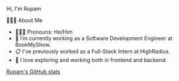 <p style='text-align: justify;'>Hi, I'm Rupam</p>

👩🏻‍💻 About Me
- 👩🏻‍💻 Pronouns: He/Him
- 💼 I’m currently working as a Software Development Engineer at BookMyShow.
- 📋 I've previously worked as a Full-Stack Intern at HighRadius.
- 🧭 I love exploring and working both in frontend and backend.

[Rupam's GitHub stats](https://github-readme-stats.vercel.app/api?username=dtrup00&show_icons=true&theme=tokyonight)
